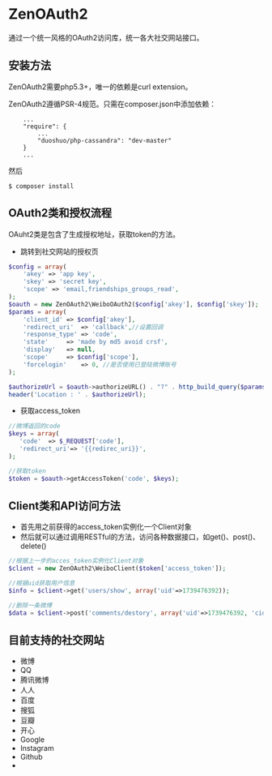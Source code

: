 ZenOAuth2
=========

通过一个统一风格的OAuth2访问库，统一各大社交网站接口。

## 安装方法
ZenOAuth2需要php5.3+，唯一的依赖是curl extension。

ZenOAuth2遵循PSR-4规范。只需在composer.json中添加依赖：
```
    ...
    "require": {
        ...
        "duoshuo/php-cassandra": "dev-master"
    }
    ...
```

然后
```
$ composer install
```

## OAuth2类和授权流程
OAuht2类是包含了生成授权地址，获取token的方法。

+ 跳转到社交网站的授权页
```php
$config = array(
	'akey' => 'app key', 
	'skey' => 'secret key', 
	'scope' => 'email,friendships_groups_read',
);
$oauth = new ZenOAuth2\WeiboOAuth2($config['akey'], $config['skey']);  //初始化oauth
$params = array(
	'client_id'	=> $config['akey'],
	'redirect_uri'	=> 'callback',//设置回调
	'response_type'	=> 'code',
	'state'		=> 'made by md5 avoid crsf',
	'display'	=> null,
	'scope'		=> $config['scope'],
	'forcelogin'    => 0, //是否使用已登陆微博账号
);

$authorizeUrl = $oauth->authorizeURL() . "?" . http_build_query($params);
header('Location : ' . $authorizeUrl);
```

+ 获取access_token

 ```php
//微博返回的code
$keys = array(
	'code'	=> $_REQUEST['code'],
	'redirect_uri'=> '{{redirec_uri}}',
);

//获取token
$token = $oauth->getAccessToken('code', $keys);
```

## Client类和API访问方法
* 首先用之前获得的access_token实例化一个Client对象
* 然后就可以通过调用RESTful的方法，访问各种数据接口，如get()、post()、delete()

```php
//根据上一步的acces_token实例化Client对象
$client = new ZenOAuth2\WeiboClient($token['access_token']);

//根据uid获取用户信息
$info = $client->get('users/show', array('uid'=>1739476392)); 

//删除一条微博
$data = $client->post('comments/destory', array('uid'=>1739476392, 'cid' => 'weiboid'));
```

## 目前支持的社交网站
* 微博
* QQ
* 腾讯微博
* 人人
* 百度
* 搜狐
* 豆瓣
* 开心
* Google
* Instagram
* Github
* 
